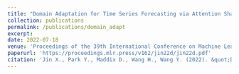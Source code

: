 ```yaml
---
title: "Domain Adaptation for Time Series Forecasting via Attention Sharing"
collection: publications
permalink: /publications/domain_adapt
excerpt:
date: 2022-07-18
venue: 'Proceedings of the 39th International Conference on Machine Learning (ICML)'
paperurl: 'https://proceedings.mlr.press/v162/jin22d/jin22d.pdf'
citation: 'Jin X., Park Y., Maddix D., Wang H., Wang Y. (2022). &quot;Domain Adaptation for Time Series Forecasting via Attention Sharing.&quot; <i>Proceedings of the 39th International Conference on Machine Learning (ICML), PMLR</i>. 162:10280-10297.'
---
```

  

